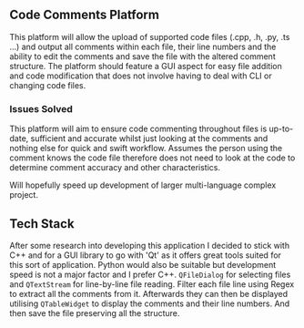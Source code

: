## Code Comments Platform

This platform will allow the upload of supported code files (.cpp, .h, .py, .ts ...) and output all comments within each file, their line numbers and the ability to edit the comments and save the file with the altered comment structure. The platform should feature a GUI aspect for easy file addition and code modification that does not involve having to deal with CLI or changing code files.

### Issues Solved

This platform will aim to ensure code commenting throughout files is up-to-date, sufficient and accurate whilst just looking at the comments and nothing else for quick and swift workflow. Assumes the person using the comment knows the code file therefore does not need to look at the code to determine comment accuracy and other characteristics.

Will hopefully speed up development of larger multi-language complex project.

## Tech Stack

After some research into developing this application I decided to stick with C++ and for a GUI library to go with 'Qt' as it offers great tools suited for this sort of application. Python would also be suitable but development speed is not a major factor and I prefer C++.
`QFileDialog` for selecting files and `QTextStream` for line-by-line file reading. Filter each file line using Regex to extract all the comments from it. Afterwards they can then be displayed utilising `QTableWidget` to display the comments and their line numbers. And then save the file preserving all the structure.